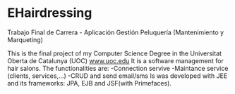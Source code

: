 # EHairdressing
Trabajo Final de Carrera - Aplicación Gestión Peluquería (Mantenimiento y Marqueting)

This is the final project of my Computer Science Degree in the Universitat Oberta de Catalunya (UOC) www.uoc.edu
It is a software management for hair salons. The functionalities are:
  -Connection servive
  -Maintance service (clients, services,...)
  -CRUD and send email/sms
Is was developed with JEE and its frameworks: JPA, EJB and JSF(with Primefaces).
